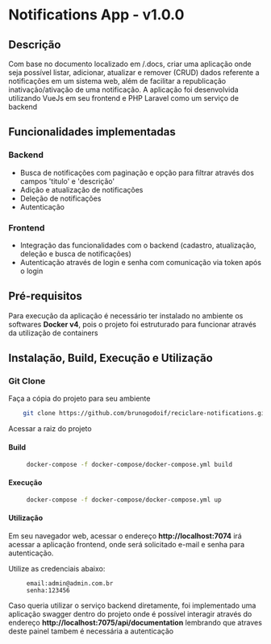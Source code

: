 # Notifications App - v1.0.0

## Descrição

Com base no documento localizado em /.docs, criar uma aplicação onde seja possível listar, adicionar, atualizar e
remover (CRUD) dados referente a notificações em um sistema web, além de facilitar a republicação inativação/ativação de
uma notificação.
A aplicação foi desenvolvida utilizando VueJs em seu frontend e PHP Laravel como um serviço de backend

## Funcionalidades implementadas

### Backend

- Busca de notificações com paginação e opção para filtrar através dos campos 'titulo' e 'descrição'
- Adição e atualização de notificações
- Deleção de notificações
- Autenticação

### Frontend

- Integração das funcionalidades com o backend (cadastro, atualização, deleção e busca de notificações)
- Autenticação através de login e senha com comunicação via token após o login

## Pré-requisitos

Para execução da aplicação é necessário ter instalado no ambiente os softwares **Docker v4**, pois o projeto foi
estruturado para funcionar através da utilização de containers

## Instalação, Build, Execução e Utilização

### Git Clone

Faça a cópia do projeto para seu ambiente

``` bash
    git clone https://github.com/brunogodoif/reciclare-notifications.git
```

Acessar a raiz do projeto

#### Build

``` bash
     docker-compose -f docker-compose/docker-compose.yml build
```

#### Execução

``` bash
     docker-compose -f docker-compose/docker-compose.yml up
```

#### Utilização

Em seu navegador web, acessar o endereço **http://localhost:7074** irá acessar a aplicação frontend, onde será
solicitado e-mail e senha para autenticação.

Utilize as credenciais abaixo:

``` 
     email:admin@admin.com.br
     senha:123456
```

Caso queria utilizar o serviço backend diretamente, foi implementado uma aplicação swagger dentro do projeto onde é
possível interagir através do endereço **http://localhost:7075/api/documentation** lembrando que atraves deste painel
tambem é necessária a autenticação